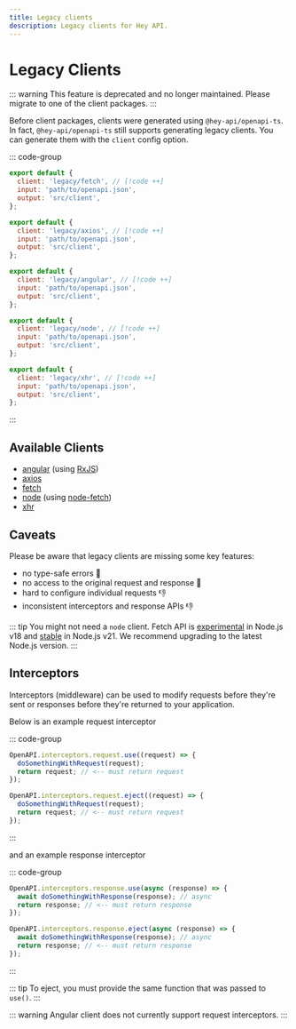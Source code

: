 ```yaml
---
title: Legacy clients
description: Legacy clients for Hey API.
---
```


<script setup>
import { embedProject } from '../../embed'
</script>

# Legacy Clients

::: warning
This feature is deprecated and no longer maintained. Please migrate to one of the client packages.
:::

Before client packages, clients were generated using `@hey-api/openapi-ts`. In fact, `@hey-api/openapi-ts` still supports generating legacy clients. You can generate them with the `client` config option.

::: code-group

```js [fetch]
export default {
  client: 'legacy/fetch', // [!code ++]
  input: 'path/to/openapi.json',
  output: 'src/client',
};
```

```js [axios]
export default {
  client: 'legacy/axios', // [!code ++]
  input: 'path/to/openapi.json',
  output: 'src/client',
};
```

```js [angular]
export default {
  client: 'legacy/angular', // [!code ++]
  input: 'path/to/openapi.json',
  output: 'src/client',
};
```

```js [node]
export default {
  client: 'legacy/node', // [!code ++]
  input: 'path/to/openapi.json',
  output: 'src/client',
};
```

```js [xhr]
export default {
  client: 'legacy/xhr', // [!code ++]
  input: 'path/to/openapi.json',
  output: 'src/client',
};
```

:::

## Available Clients

- [angular](https://angular.io/) (using [RxJS](https://rxjs.dev/))
- [axios](https://axios-http.com/)
- [fetch](https://developer.mozilla.org/docs/Web/API/Fetch_API)
- [node](https://nodejs.org/) (using [node-fetch](https://www.npmjs.com/package/node-fetch))
- [xhr](https://developer.mozilla.org/docs/Web/API/XMLHttpRequest)

## Caveats

Please be aware that legacy clients are missing some key features:

- no type-safe errors 🚫
- no access to the original request and response 🚫
- hard to configure individual requests 👎
- inconsistent interceptors and response APIs 👎

::: tip
You might not need a `node` client. Fetch API is [experimental](https://nodejs.org/docs/latest-v18.x/api/globals.html#fetch) in Node.js v18 and [stable](https://nodejs.org/docs/latest-v21.x/api/globals.html#fetch) in Node.js v21. We recommend upgrading to the latest Node.js version.
:::

## Interceptors

Interceptors (middleware) can be used to modify requests before they're sent or responses before they're returned to your application.

Below is an example request interceptor

::: code-group

```js [use]
OpenAPI.interceptors.request.use((request) => {
  doSomethingWithRequest(request);
  return request; // <-- must return request
});
```

```js [eject]
OpenAPI.interceptors.request.eject((request) => {
  doSomethingWithRequest(request);
  return request; // <-- must return request
});
```

:::

and an example response interceptor

::: code-group

```js [use]
OpenAPI.interceptors.response.use(async (response) => {
  await doSomethingWithResponse(response); // async
  return response; // <-- must return response
});
```

```js [eject]
OpenAPI.interceptors.response.eject(async (response) => {
  await doSomethingWithResponse(response); // async
  return response; // <-- must return response
});
```

:::

::: tip
To eject, you must provide the same function that was passed to `use()`.
:::

::: warning
Angular client does not currently support request interceptors.
:::

<!--@include: ../../examples.md-->
<!--@include: ../../sponsors.md-->
